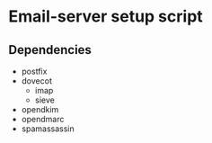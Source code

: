 # Email-server setup script

## Dependencies
- postfix
- dovecot
  + imap
  + sieve
- opendkim
- opendmarc
- spamassassin
